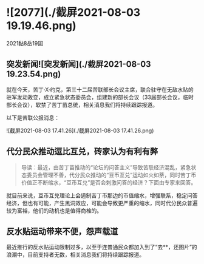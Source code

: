 # ![2077](./截屏2021-08-03 19.19.46.png)

2021黏8岳19囸

## <strong>突发新闻</strong>![突发新闻](./截屏2021-08-03 19.23.54.png)

就在今天，苦丁·X·约克，第三十二届苦联部长会议主席，联合驻守在无敌水贴的驻军发动政变，成立紧急状态委员会，组建新的部长会议（33届部长会议，临时部长会议），软禁了苦丁苗总统，相关消息我们将持续跟踪报道。

以下是苦联公报消息：

![截屏2021-08-03 17.41.26](./截屏2021-08-03 17.41.26.png)

## 代分民众推动逗比互兑，砖家认为有利有弊

> 导读：最近，由苦丁苗推动的“论坛的问答主义”导致苦联经济混乱，紧急状态委员会管理不善，代分民众推动的“豆币互兑”运动如火如荼，同时苦丁币价值正不断缩水，“豆币互兑”是否会刺激问答的经济？下面由专家来回答。

就目前来说，豆币互兑理论上会遏制苦丁币那边的币值缩水，增强联系，稳定问答经济，但也有可能，产生黑洞效应，可能会导致更严重的缩水，同时代分民众普遍较为富裕，他们的动机也是值得商榷的。

## 反水贴运动带来不便，怨声载道

最近推行的反水贴运动限制过多，以至于连普通民众都加入到了“去**，还图片”的浪潮中，目前支持者无数，相关消息我们将持续跟踪报道。
